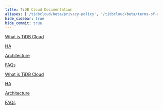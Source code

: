 ```yaml
---
title: TiDB Cloud Documentation
aliases: ['/tidbcloud/beta/privacy-policy', '/tidbcloud/beta/terms-of-service', '/tidbcloud/beta/service-level-agreement']
hide_sidebar: true
hide_commit: true
---
```


<LearningPathContainer platform="tidb-cloud" title="TiDB Cloud" subTitle="Find the guide, samples, and references you need to use TiDB Cloud.">

<LearningPath label="Learn" icon="cloud1">

[What is TiDB Cloud](https://tidbcloud.com)

[HA](https://tidbcloud.com)

[Architecture](https://tidbcloud.com)

[FAQs](https://tidbcloud.com)

</LearningPath>

<LearningPath label="Learn" icon="cloud2">

[What is TiDB Cloud](https://tidbcloud.com)

[HA](https://tidbcloud.com)

[Architecture](https://tidbcloud.com)

[FAQs](https://tidbcloud.com)

</LearningPath>

</LearningPathContainer>

